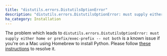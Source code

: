 ```yaml
---
title: "distutils.errors.DistutilsOptionError"
description: "distutils.errors.DistutilsOptionError: must supply either home or prefix/exec-prefix -- not both"
ha_category: Installation
---
```


The problem which leads to `distutils.errors.DistutilsOptionError: must supply either home or prefix/exec-prefix -- not both` is a known issue if you're on a Mac using Homebrew to install Python. Please follow [these instructions](https://github.com/Homebrew/brew/blob/master/docs/Homebrew-and-Python.md#note-on-pip-install---user) to resolve it.
